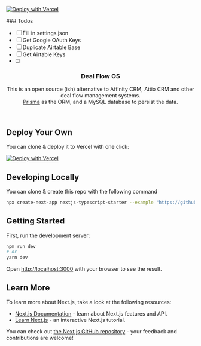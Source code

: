 
[![Deploy with Vercel](https://vercel.com/button)](https://vercel.com/new/clone?repository-url=https%3A%2F%2Fgithub.com%2Fnicoalbanese%2Fdf-hub-opensource.git&env=DATABASE_URL,NEXTAUTH_SECRET,NEXTAUTH_URL,GOOGLE_CLIENT_ID,GOOGLE_CLIENT_SECRET,NEXT_PUBLIC_AIRTABLE_API_KEY&envDescription=API%20Keys%20needed%20for%20the%20application&envLink=https%3A%2F%2Fgithub.com%2Fnicoalbanese%2Fdf-hub-opensource%2Fblob%2Fmain%2FREADME.md)

### Todos
- [ ] Fill in settings.json
- [ ] Get Google OAuth Keys
- [ ] Duplicate Airtable Base
- [ ] Get Airtable Keys
- [ ] 


<p align="center">
    <h3 align="center">Deal Flow OS</h3>
</p>

<p align="center">
This is an open source (ish) alternative to Affinity CRM, Attio CRM and other deal flow management systems.
<br/>
<a href="https://www.prisma.io/">Prisma</a> as the ORM, and a MySQL database to persist the data.</p>

<br/>

## Deploy Your Own

You can clone & deploy it to Vercel with one click:

[![Deploy with Vercel](https://vercel.com/button)](https://vercel.com/new/clone?demo-title=Next.js%20MySQL%20Auth%20Starter&demo-description=Simple%20Next.js%2013%20starter%20kit%20that%20uses%20Next-Auth%20for%20auth%20and%20MySQL%20as%20a%20database.&demo-url=https%3A%2F%2Fnextjs-mysql-auth.vercel.app%2F&demo-image=%2F%2Fimages.ctfassets.net%2Fe5382hct74si%2F7rsVQ1ZBSiWe9JGO6FUeZZ%2F210cba91036ca912b2770e0bd5d6cc5d%2Fthumbnail.png&project-name=Next.js%20MySQL%20Auth%20Starter&repository-name=nextjs-mysql-auth-starter&repository-url=https%3A%2F%2Fgithub.com%2Fvercel%2Fnextjs-mysql-auth-starter&from=templates&skippable-integrations=1&env=DATABASE_URL%2CNEXTAUTH_SECRET&envDescription=Generate%20a%20random%20secret%3A&envLink=https%3A%2F%2Fgithub.com%2Fvercel%2Fnextjs-mysql-auth-starter%2Fblob%2Fmain%2F.env.example)

## Developing Locally

You can clone & create this repo with the following command

```bash
npx create-next-app nextjs-typescript-starter --example "https://github.com/vercel/nextjs-mysql-auth-starter"
```

## Getting Started

First, run the development server:

```bash
npm run dev
# or
yarn dev
```

Open [http://localhost:3000](http://localhost:3000) with your browser to see the result.

## Learn More

To learn more about Next.js, take a look at the following resources:

- [Next.js Documentation](https://nextjs.org/docs) - learn about Next.js features and API.
- [Learn Next.js](https://nextjs.org/learn) - an interactive Next.js tutorial.

You can check out [the Next.js GitHub repository](https://github.com/vercel/next.js/) - your feedback and contributions are welcome!
